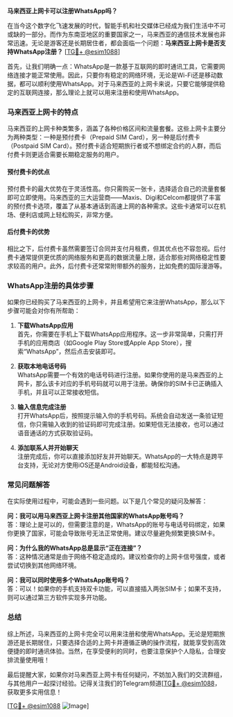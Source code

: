 **马来西亚上网卡可以注册WhatsApp吗？**

在当今这个数字化飞速发展的时代，智能手机和社交媒体已经成为我们生活中不可或缺的一部分。而作为东南亚地区的重要国家之一，马来西亚的通信技术发展也非常迅速。无论是游客还是长期居住者，都会面临一个问题：**马来西亚上网卡是否支持WhatsApp注册？** [[TG💪+ @esim1088](https://t.me/s/esim1088)]

首先，让我们明确一点：WhatsApp是一款基于互联网的即时通讯工具，它需要网络连接才能正常使用。因此，只要你有稳定的网络环境，无论是Wi-Fi还是移动数据，都可以顺利使用WhatsApp。对于马来西亚的上网卡来说，只要它能够提供稳定的互联网连接，那么理论上就可以用来注册和使用WhatsApp。

### 马来西亚上网卡的特点

马来西亚的上网卡种类繁多，涵盖了各种价格区间和流量套餐。这些上网卡主要分为两种类型：一种是预付费卡（Prepaid SIM Card），另一种是后付费卡（Postpaid SIM Card）。预付费卡适合短期旅行者或不想绑定合约的人群，而后付费卡则更适合需要长期稳定服务的用户。

#### 预付费卡的优点

预付费卡的最大优势在于灵活性高。你只需购买一张卡，选择适合自己的流量套餐即可立即使用。马来西亚的三大运营商——Maxis、Digi和Celcom都提供了丰富的预付费卡选项，覆盖了从基本通话到高速上网的各种需求。这些卡通常可以在机场、便利店或网上轻松购买，非常方便。

#### 后付费卡的优势

相比之下，后付费卡虽然需要签订合同并支付月租费，但其优点也不容忽视。后付费卡通常提供更优质的网络服务和更高的数据流量上限，适合那些对网络稳定性要求较高的用户。此外，后付费卡还常常附带额外的服务，比如免费的国际漫游等。

### WhatsApp注册的具体步骤

如果你已经购买了马来西亚的上网卡，并且希望用它来注册WhatsApp，那么以下步骤可能会对你有所帮助：

1. **下载WhatsApp应用**  
   首先，你需要在手机上下载WhatsApp应用程序。这一步非常简单，只需打开手机的应用商店（如Google Play Store或Apple App Store），搜索“WhatsApp”，然后点击安装即可。

2. **获取本地电话号码**  
   WhatsApp需要一个有效的电话号码进行注册。如果你使用的是马来西亚的上网卡，那么该卡对应的手机号码就可以用于注册。确保你的SIM卡已正确插入手机，并且可以正常接收短信。

3. **输入信息完成注册**  
   打开WhatsApp后，按照提示输入你的手机号码。系统会自动发送一条验证短信，你只需输入收到的验证码即可完成注册。如果短信无法接收，也可以通过语音通话的方式获取验证码。

4. **添加联系人并开始聊天**  
   注册完成后，你可以直接添加好友并开始聊天。WhatsApp的一大特点是跨平台支持，无论对方使用iOS还是Android设备，都能轻松沟通。

### 常见问题解答

在实际使用过程中，可能会遇到一些问题。以下是几个常见的疑问及解答：

**问：我可以用马来西亚上网卡注册其他国家的WhatsApp账号吗？**  
答：理论上是可以的，但需要注意的是，WhatsApp的账号与电话号码绑定，如果你更换了国家，可能会导致账号无法正常使用。建议尽量避免频繁更换SIM卡。

**问：为什么我的WhatsApp总是显示“正在连接”？**  
答：这种情况通常是由于网络不稳定造成的。建议检查你的上网卡信号强度，或者尝试切换到其他网络环境。

**问：我可以同时使用多个WhatsApp账号吗？**  
答：可以！如果你的手机支持双卡功能，可以直接插入两张SIM卡；如果不支持，则可以通过第三方软件实现多开功能。

### 总结

综上所述，马来西亚的上网卡完全可以用来注册和使用WhatsApp。无论是短期旅游还是长期居住，只要选择合适的上网卡并遵循正确的操作流程，就能享受到高效便捷的即时通讯体验。当然，在享受便利的同时，也要注意保护个人隐私，合理安排流量使用哦！

最后提醒大家，如果你对马来西亚上网卡有任何疑问，不妨加入我们的交流群组，与其他用户一起探讨经验。记得关注我们的Telegram频道[[TG💪+ @esim1088](https://t.me/s/esim1088)，获取更多实用信息！

[[TG💪+ @esim1088](https://t.me/s/esim1088) ![Image](https://i.postimg.cc/4NQfJmqS/Snipaste-2025-05-13-00-14-12.png)]